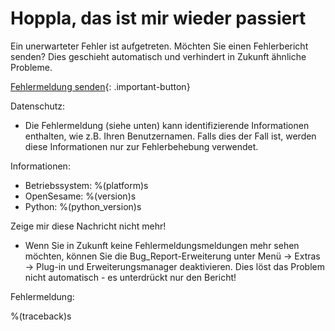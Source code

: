 # Hoppla, das ist mir wieder passiert

Ein unerwarteter Fehler ist aufgetreten. Möchten Sie einen Fehlerbericht senden? Dies geschieht automatisch und verhindert in Zukunft ähnliche Probleme.

[Fehlermeldung senden](opensesame://event.bug_report_send){: .important-button}

Datenschutz:

- Die Fehlermeldung (siehe unten) kann identifizierende Informationen enthalten, wie z.B. Ihren Benutzernamen. Falls dies der Fall ist, werden diese Informationen nur zur Fehlerbehebung verwendet.

Informationen:

- Betriebssystem: %(platform)s
- OpenSesame: %(version)s
- Python: %(python_version)s

Zeige mir diese Nachricht nicht mehr!

- Wenn Sie in Zukunft keine Fehlermeldungsmeldungen mehr sehen möchten, können Sie die Bug_Report-Erweiterung unter Menü → Extras → Plug-in und Erweiterungsmanager deaktivieren. Dies löst das Problem nicht automatisch - es unterdrückt nur den Bericht!

Fehlermeldung:

%(traceback)s